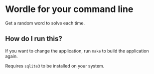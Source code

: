 # Wordle for your command line

Get a random word to solve each time.

## How do I run this?

If you want to change the application, run `make` to build the application again.

Requires `sqlite3` to be installed on your system.
